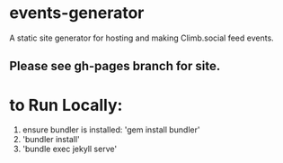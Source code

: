 # events-generator

A static site generator for hosting and making  Climb.social feed events.

## Please see gh-pages branch for site.

# to Run Locally:
1. ensure bundler is installed: 'gem install bundler'
1. 'bundler install'
1. 'bundle exec jekyll serve'
